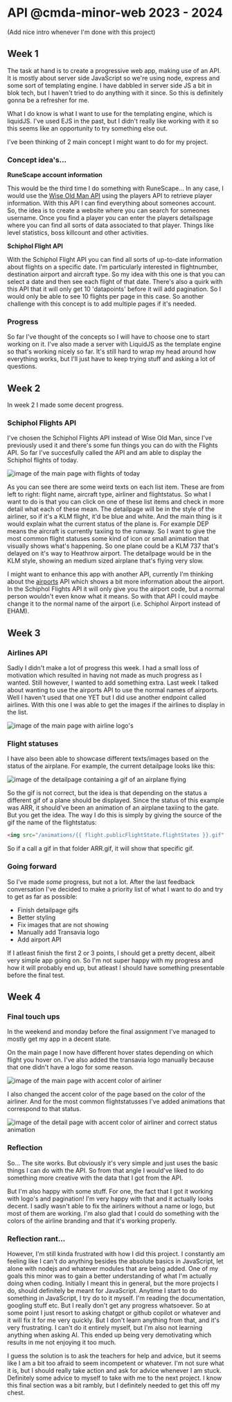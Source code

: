 # API @cmda-minor-web 2023 - 2024

(Add nice intro whenever I'm done with this project)

## Week 1

The task at hand is to create a progressive web app, making use of an API. It is mostly about server side JavaScript so we're using node, express and some sort of templating engine. I have dabbled in server side JS a bit in blok tech, but I haven't tried to do anything with it since. So this is definitely gonna be a refresher for me.

What I do know is what I want to use for the templating engine, which is liquidJS. I've used EJS in the past, but I didn't really like working with it so this seems like an opportunity to try something else out.

I've been thinking of 2 main concept I might want to do for my project.

### Concept idea's...

**RuneScape account information**

This would be the third time I do something with RuneScape... In any case, I would use the [Wise Old Man API](https://docs.wiseoldman.net/players-api/player-endpoints) using the players API to retrieve player information. With this API I can find everything about someones account. So, the idea is to create a website where you can search for someones username. Once you find a player you can enter the players detailspage where you can find all sorts of data associated to that player. Things like level statistics, boss killcount and other activities.

**Schiphol Flight API**

With the Schiphol Flight API you can find all sorts of up-to-date information about flights on a specific date. I'm particularly interested in flightnumber, destination airport and aircraft type. So my idea with this one is that you can select a date and then see each flight of that date. There's also a quirk with this API that it will only get 10 'datapoints' before it will add pagination. So I would only be able to see 10 flights per page in this case. So another challenge with this concept is to add multiple pages if it's needed.

### Progress
So far I've thought of the concepts so I will have to choose one to start working on it. I've also made a server with LiquidJS as the template engine so that's working nicely so far. It's still hard to wrap my head around how everything works, but I'll just have to keep trying stuff and asking a lot of questions.

## Week 2

In week 2 I made some decent progress.

### Schiphol Flights API
I've chosen the Schiphol Flights API instead of Wise Old Man, since I've previously used it and there's some fun things you can do with the Flights API. So far I've succesfully called the API and am able to display the Schiphol flights of today.

![image of the main page with flights of today](./readme-img/mainpage.png)

As you can see there are some weird texts on each list item. These are from left to right: flight name, aircraft type, airliner and flightstatus. So what I want to do is that you can click on one of these list items and check in more detail what each of these mean. The detailpage will be in the style of the airliner, so if it's a KLM flight, it'd be blue and white. And the main thing is it would explain what the current status of the plane is. For example DEP means the aircraft is currently taxiing to the runway. So I want to give the most common flight statuses some kind of icon or small animation that visually shows what's happening. So one plane could be a KLM 737 that's delayed on it's way to Heathrow airport. The detailpage would be in the KLM style, showing an medium sized airplane that's flying very slow. 

I might want to enhance this app with another API, currently I'm thinking about the [airports](https://api-ninjas.com/api/airports) API which shows a bit more information about the airport. In the Schiphol Flights API it will only give you the airport code, but a normal person wouldn't even know what it means. So with that API I could maybe change it to the normal name of the airport (i.e. Schiphol Airport instead of EHAM).

## Week 3

### Airlines API
Sadly I didn't make a lot of progress this week. I had a small loss of motivation which resulted in having not made as much progress as I wanted. Still however, I wanted to add something extra. Last week I talked about wanting to use the airports API to use the normal names of airports. Well I haven't used that one YET but I did use another endpoint called airlines. With this one I was able to get the images if the airlines to display in the list. 

![image of the main page with airline logo's](./readme-img/logos.png)

### Flight statuses
I have also been able to showcase different texts/images based on the status of the airplane. For example, the current detailpage looks like this:

![image of the detailpage containing a gif of an airplane flying](./readme-img/detailpage.png)

So the gif is not correct, but the idea is that depending on the status a different gif of a plane should be displayed. Since the status of this example was ARR, it should've been an animation of an airplane taxiing to the gate. But you get the idea. The way I do this is simply by giving the source of the gif the name of the flightstatus:

```html
<img src="/animations/{{ flight.publicFlightState.flightStates }}.gif" alt="">
```

So if a call a gif in that folder ARR.gif, it will show that specific gif.

### Going forward
So I've made <em>some</em> progress, but not a lot. After the last feedback conversation I've decided to make a priority list of what I want to do and try to get as far as possible:
- Finish detailpage gifs
- Better styling
- Fix images that are not showing
- Manually add Transavia logo
- Add airport API

If I atleast finish the first 2 or 3 points, I should get a pretty decent, albeit very simple app going on. So I'm not super happy with my progress and how it will probably end up, but atleast I should have something presentable before the final test. 

## Week 4

### Final touch ups
In the weekend and monday before the final assignment I've managed to mostly get my app in a decent state. 

On the main page I now have different hover states depending on which flight you hover on. I've also added the transavia logo manually because that one didn't have a logo for some reason. 

![image of the main page with accent color of airliner](./readme-img/mainpage-2.png)

I also changed the accent color of the page based on the color of the airliner. And for the most common flightstatusses I've added animations that correspond to that status.

![image of the detail page with accent color of airliner and correct status animation](./readme-img/detailpage-2.png)

### Reflection
So... The site works. But obviously it's very simple and just uses the basic things I can do with the API. So from that angle I would've liked to do something more creative with the data that I got from the API. 

But I'm also happy with some stuff. For one, the fact that I got it working with logo's and pagination! I'm very happy with that and it actually looks decent. I sadly wasn't able to fix the airliners without a name or logo, but most of them are working. I'm also glad that I could do something with the colors of the airline branding and that it's working properly.

### Reflection rant...
However, I'm still kinda frustrated with how I did this project. I constantly am feeling like I can't do anything besides the absolute basics in JavaScript, let alone with nodejs and whatever modules that are being added. One of my goals this minor was to gain a better understanding of what I'm actually doing when coding. Initially I meant this in general, but the more projects I do, should definitely be meant for JavaScript. Anytime I start to do something in JavaScript, I try do to it myself. I'm reading the documentation, googling stuff etc. But I really don't get any progress whatsoever. So at some point I just resort to asking chatgpt or github copilot or whatever and it will fix it for me very quickly. But I don't learn anything from that, and it's very frustrating. I can't do it entirely myself, but I'm also not learning anything when asking AI. This ended up being very demotivating which results in me not enjoying it too much.

I guess the solution is to ask the teachers for help and advice, but it seems like I am a bit too afraid to seem incompetent or whatever. I'm not sure what it is, but I should really take action and ask for advice whenever I am stuck. Definitely some advice to myself to take with me to the next project. I know this final section was a bit rambly, but I definitely needed to get this off my chest.